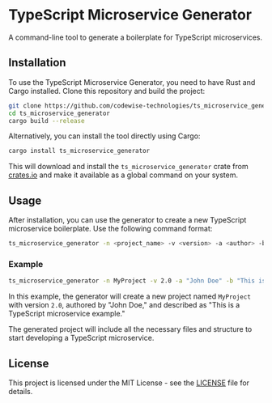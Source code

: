 
# TypeScript Microservice Generator

A command-line tool to generate a boilerplate for TypeScript microservices.

## Installation

To use the TypeScript Microservice Generator, you need to have Rust and Cargo installed. Clone this repository and build the project:

```bash
git clone https://github.com/codewise-technologies/ts_microservice_generator.git
cd ts_microservice_generator
cargo build --release
```

Alternatively, you can install the tool directly using Cargo:

```bash
cargo install ts_microservice_generator
```

This will download and install the `ts_microservice_generator` crate from [crates.io](https://crates.io/) and make it available as a global command on your system.

## Usage

After installation, you can use the generator to create a new TypeScript microservice boilerplate. Use the following command format:

```bash
ts_microservice_generator -n <project_name> -v <version> -a <author> -b <description>
```

### Example

```bash
ts_microservice_generator -n MyProject -v 2.0 -a "John Doe" -b "This is a TypeScript microservice example."
```

In this example, the generator will create a new project named `MyProject` with version `2.0`, authored by "John Doe," and described as "This is a TypeScript microservice example."

The generated project will include all the necessary files and structure to start developing a TypeScript microservice.

## License

This project is licensed under the MIT License - see the [LICENSE](LICENSE) file for details.
